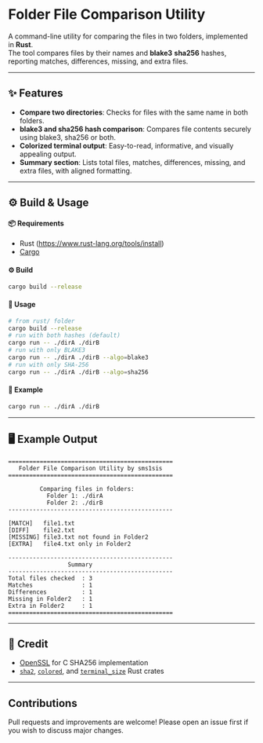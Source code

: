 # Folder File Comparison Utility

A command-line utility for comparing the files in two folders, implemented in **Rust**.   
The tool compares files by their names and **blake3** **sha256**  hashes, reporting matches, differences, missing, and extra files.  

---

## ✨ Features

- **Compare two directories**: Checks for files with the same name in both folders.
- **blake3 and  sha256 hash comparison**: Compares file contents securely using blake3, sha256 or both.
- **Colorized terminal output**: Easy-to-read, informative, and visually appealing output.
- **Summary section**: Lists total files, matches, differences, missing, and extra files, with aligned formatting.
---

## ⚙️ Build & Usage

#### 📦 Requirements

- Rust (https://www.rust-lang.org/tools/install)
- [Cargo](https://doc.rust-lang.org/cargo/getting-started/installation.html)

#### ⚙️  Build

```sh
cargo build --release
```

#### 🚀 Usage

```sh
# from rust/ folder
cargo build --release
# run with both hashes (default)
cargo run -- ./dirA ./dirB
# run with only BLAKE3
cargo run -- ./dirA ./dirB --algo=blake3
# run with only SHA-256
cargo run -- ./dirA ./dirB --algo=sha256
```

#### 📝 Example

```sh
cargo run -- ./dirA ./dirB
```

---

## 🖥️ Example Output

```
===============================================
   Folder File Comparison Utility by sms1sis         
===============================================

         Comparing files in folders:            
           Folder 1: ./dirA                     
           Folder 2: ./dirB                     
-----------------------------------------------

[MATCH]   file1.txt
[DIFF]    file2.txt
[MISSING] file3.txt not found in Folder2
[EXTRA]   file4.txt only in Folder2

-----------------------------------------------
                 Summary
-----------------------------------------------
Total files checked  : 3
Matches              : 1
Differences          : 1
Missing in Folder2   : 1
Extra in Folder2     : 1
===============================================
```

---

## 🙌 Credit

- [OpenSSL](https://www.openssl.org/) for C SHA256 implementation
- [`sha2`](https://crates.io/crates/sha2), [`colored`](https://crates.io/crates/colored), and [`terminal_size`](https://crates.io/crates/terminal_size) Rust crates

---

## Contributions

Pull requests and improvements are welcome! Please open an issue first if you wish to discuss major changes.

